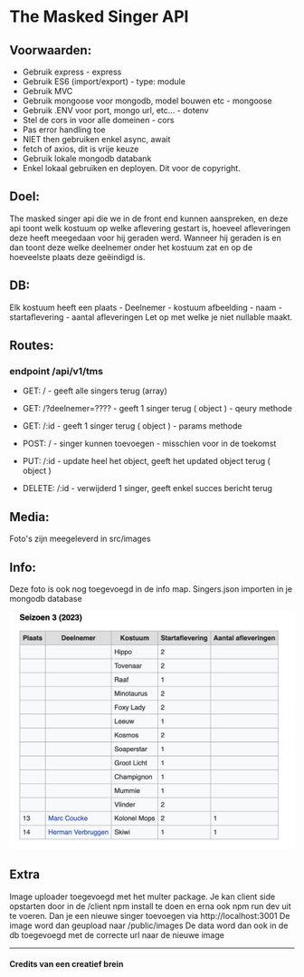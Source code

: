 # The Masked Singer API

## Voorwaarden:

- Gebruik express - express
- Gebruik ES6 (import/export) - type: module
- Gebruik MVC
- Gebruik mongoose voor mongodb, model bouwen etc - mongoose
- Gebruik .ENV voor port, mongo url, etc... - dotenv
- Stel de cors in voor alle domeinen - cors
- Pas error handling toe
- NIET then gebruiken enkel async, await
- fetch of axios, dit is vrije keuze
- Gebruik lokale mongodb databank
- Enkel lokaal gebruiken en deployen. Dit voor de copyright.

## Doel:

The masked singer api die we in de front end kunnen aanspreken, en deze api toont welk kostuum op welke aflevering gestart is, hoeveel afleveringen deze heeft meegedaan voor hij geraden werd.
Wanneer hij geraden is en dan toont deze welke deelnemer onder het kostuum zat en op de hoeveelste plaats deze geëindigd is.

## DB:

Elk kostuum heeft een plaats - Deelnemer - kostuum afbeelding - naam - startaflevering - aantal afleveringen
Let op met welke je niet nullable maakt.

## Routes:

### endpoint /api/v1/tms

- GET: / - geeft alle singers terug (array)

- GET: /?deelnemer=???? - geeft 1 singer terug ( object ) - qeury methode

- GET: /:id - geeft 1 singer terug ( object ) - params methode

- POST: / - singer kunnen toevoegen - misschien voor in de toekomst

- PUT: /:id - update heel het object, geeft het updated object terug ( object )

- DELETE: /:id - verwijderd 1 singer, geeft enkel succes bericht terug

## Media:

Foto's zijn meegeleverd in src/images

## Info:

Deze foto is ook nog toegevoegd in de info map.
Singers.json importen in je mongodb database

![Info](/info/TMS%20info.jpg 'info')

## Extra

Image uploader toegevoegd met het multer package.
Je kan client side opstarten door in de /client npm install te doen en erna ook npm run dev uit te voeren.
Dan je een nieuwe singer toevoegen via http://localhost:3001
De image word dan geupload naar /public/images
De data word dan ook in de db toegevoegd met de correcte url naar de nieuwe image

---

#### **Credits van een creatief brein**
